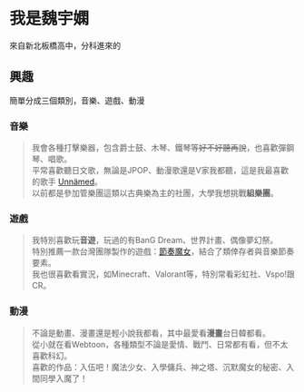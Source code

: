 我是魏宇嫻
===
來自新北板橋高中，分科進來的

興趣
---
簡單分成三個類別，音樂、遊戲、動漫

### 音樂
>我會各種打擊樂器，包含爵士鼓、木琴、鐵琴等~~好不好聽再說~~，也喜歡彈鋼琴、唱歌。  
>平常喜歡聽日文歌，無論是JPOP、動漫歌還是V家我都聽，這是我最喜歡的歌手
[Unnämed](https://youtube.com/@unnamednow00?si=hpLuKkwLWAnI0kzt "我最喜歡Summer Song這首")。  
>以前都是參加管樂團這類以古典樂為主的社團，大學我想挑戰**組樂團**。

### 遊戲
>我特別喜歡玩**音遊**，玩過的有BanG Dream、世界計畫、偶像夢幻祭。  
>特別推薦一款台灣團隊製作的遊戲：[節奏魔女](https://www.dusklightgames.com/rhythmwitch "節奏魔女舞動的骷髏")，結合了類倖存者與音樂節奏要素。  
>我也很喜歡看實況，如Minecraft、Valorant等，特別常看彩虹社、Vspo!跟CR。

### 動漫
>不論是動畫、漫畫還是輕小說我都看，其中最愛看**漫畫**台日韓都看。  
>從小就在看Webtoon，各種類型不論是愛情、戰鬥、日常都有看，但不太喜歡科幻。  
>喜歡的作品：入伍吧！魔法少女、入學傭兵、神之塔、沉默魔女的秘密、入間同學入魔了！
